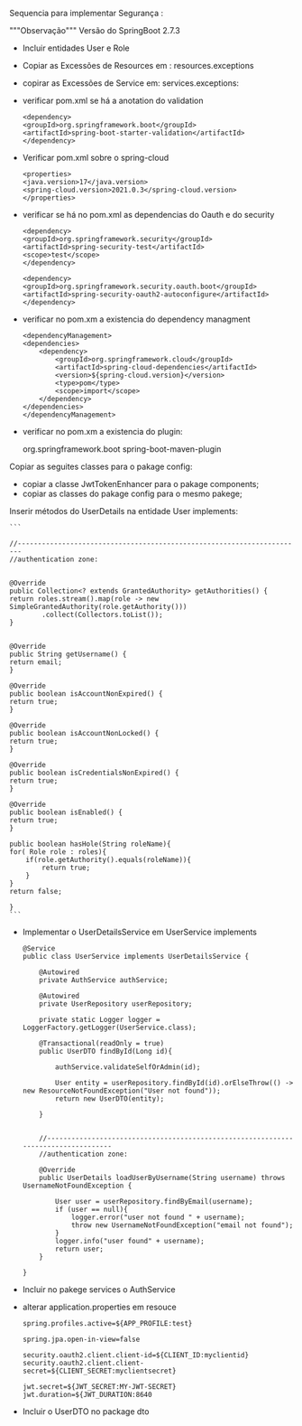 Sequencia para implementar Segurança :

"""Observação"""
Versão do SpringBoot 2.7.3

- Incluir entidades User e Role

- Copiar as Excessões de Resources em : resources.exceptions

- copirar as Excessões de Service em: services.exceptions:

- verificar pom.xml se há a anotation do validation

    ```
    <dependency>
    <groupId>org.springframework.boot</groupId>
    <artifactId>spring-boot-starter-validation</artifactId>
    </dependency>
    ```

- Verificar pom.xml sobre o spring-cloud

    ```
    <properties>
    <java.version>17</java.version>
    <spring-cloud.version>2021.0.3</spring-cloud.version>
    </properties>

    ```

- verificar se há no pom.xml as dependencias do Oauth e do security

    ```
    <dependency>
    <groupId>org.springframework.security</groupId>
    <artifactId>spring-security-test</artifactId>
    <scope>test</scope>
    </dependency>

    <dependency>
    <groupId>org.springframework.security.oauth.boot</groupId>
    <artifactId>spring-security-oauth2-autoconfigure</artifactId>
    </dependency>
    ```

- verificar no pom.xm a existencia do dependency managment
 
    ```
    <dependencyManagement>
    <dependencies>
        <dependency>
            <groupId>org.springframework.cloud</groupId>
            <artifactId>spring-cloud-dependencies</artifactId>
            <version>${spring-cloud.version}</version>
            <type>pom</type>
            <scope>import</scope>
        </dependency>
    </dependencies>
    </dependencyManagement>
    ```

- verificar no pom.xm a existencia do plugin:

    <plugin>
                <groupId>org.springframework.boot</groupId>
                <artifactId>spring-boot-maven-plugin</artifactId>
    </plugin>


Copiar as seguites classes para o pakage config:

- copiar a classe JwtTokenEnhancer para o pakage components;
- copiar as classes do pakage config para o mesmo pakege;


Inserir métodos do UserDetails na entidade User implements:

    ```

    //-----------------------------------------------------------------------
    //authentication zone:


    @Override
    public Collection<? extends GrantedAuthority> getAuthorities() {
    return roles.stream().map(role -> new SimpleGrantedAuthority(role.getAuthority()))
            .collect(Collectors.toList());
    }


    @Override
    public String getUsername() {
    return email;
    }

    @Override
    public boolean isAccountNonExpired() {
    return true;
    }

    @Override
    public boolean isAccountNonLocked() {
    return true;
    }

    @Override
    public boolean isCredentialsNonExpired() {
    return true;
    }

    @Override
    public boolean isEnabled() {
    return true;
    }

    public boolean hasHole(String roleName){
    for( Role role : roles){
        if(role.getAuthority().equals(roleName)){
            return true;
        }
    }
    return false;

    }
    ```

- Implementar o UserDetailsService em UserService implements

    ```
    @Service
    public class UserService implements UserDetailsService {

        @Autowired
        private AuthService authService;

        @Autowired
        private UserRepository userRepository;

        private static Logger logger = LoggerFactory.getLogger(UserService.class);

        @Transactional(readOnly = true)
        public UserDTO findById(Long id){

            authService.validateSelfOrAdmin(id);

            User entity = userRepository.findById(id).orElseThrow(() -> new ResourceNotFoundException("User not found"));
            return new UserDTO(entity);

        }


        //-----------------------------------------------------------------------------------
        //authentication zone:

        @Override
        public UserDetails loadUserByUsername(String username) throws UsernameNotFoundException {

            User user = userRepository.findByEmail(username);
            if (user == null){
                logger.error("user not found " + username);
                throw new UsernameNotFoundException("email not found");
            }
            logger.info("user found" + username);
            return user;
        }

    }

    ```

- Incluir no pakege services o AuthService

- alterar application.properties em resouce

    ```
    spring.profiles.active=${APP_PROFILE:test}

    spring.jpa.open-in-view=false

    security.oauth2.client.client-id=${CLIENT_ID:myclientid}
    security.oauth2.client.client-secret=${CLIENT_SECRET:myclientsecret}

    jwt.secret=${JWT_SECRET:MY-JWT-SECRET}
    jwt.duration=${JWT_DURATION:8640
    ```

- Incluir o UserDTO no package dto
